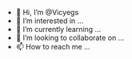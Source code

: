 - 👋 Hi, I’m @Vicyegs
- 👀 I’m interested in ...
- 🌱 I’m currently learning ...
- 💞️ I’m looking to collaborate on ...
- 📫 How to reach me ...

<!---
Vicyegs/Vicyegs is a ✨ special ✨ repository because its `README.md` (this file) appears on your GitHub profile.
You can click the Preview link to take a look at your changes.
--->
